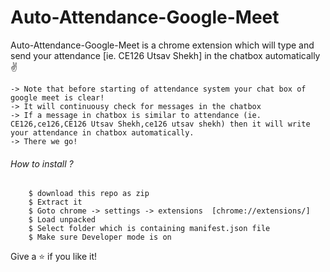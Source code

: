# Auto-Attendance-Google-Meet
Auto-Attendance-Google-Meet is a chrome extension which will type and send your attendance [ie. CE126 Utsav Shekh] in the chatbox automatically✌

```
-> Note that before starting of attendance system your chat box of google meet is clear!
-> It will continuousy check for messages in the chatbox 
-> If a message in chatbox is similar to attendance (ie. CE126,ce126,CE126 Utsav Shekh,ce126 utsav shekh) then it will write your attendance in chatbox automatically.
-> There we go!

```

<h6>How to install ?</h6>

```
    $ download this repo as zip
    $ Extract it
    $ Goto chrome -> settings -> extensions  [chrome://extensions/]
    $ Load unpacked
    $ Select folder which is containing manifest.json file
    $ Make sure Developer mode is on
```

Give a ⭐ if you like it!

